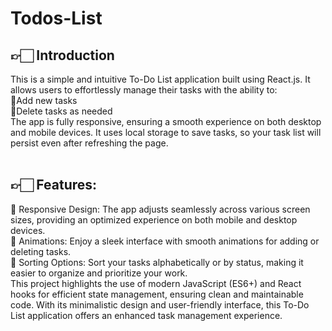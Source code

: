 # Todos-List

## 👉🏻 Introduction
This is a simple and intuitive To-Do List application built using React.js. It allows users to effortlessly manage their tasks with the ability to:
<br>
🔴Add new tasks <br>
🔴Delete tasks as needed <br>
The app is fully responsive, ensuring a smooth experience on both desktop and mobile devices. It uses local storage to save tasks, so your task list will persist even after refreshing the page. <br>
<br>

## 👉🏻 Features:
🔴 Responsive Design: The app adjusts seamlessly across various screen sizes, providing an optimized experience on both mobile and desktop devices. <br>
🔴 Animations: Enjoy a sleek interface with smooth animations for adding or deleting tasks. <br>
🔴 Sorting Options: Sort your tasks alphabetically or by status, making it easier to organize and prioritize your work. <br>
This project highlights the use of modern JavaScript (ES6+) and React hooks for efficient state management, ensuring clean and maintainable code. With its minimalistic design and user-friendly interface, this To-Do List application offers an enhanced task management experience.

